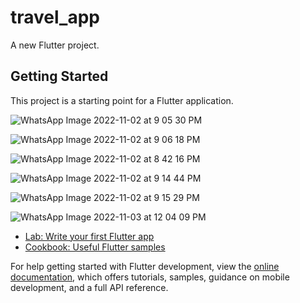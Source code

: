 # travel_app

A new Flutter project.

## Getting Started

This project is a starting point for a Flutter application.

![WhatsApp Image 2022-11-02 at 9 05 30 PM](https://user-images.githubusercontent.com/112580594/199661890-6968086f-68d5-462c-b47a-f0b63c705e19.jpeg)


![WhatsApp Image 2022-11-02 at 9 06 18 PM](https://user-images.githubusercontent.com/112580594/199661912-cbf664d8-8031-4671-a145-2130dc43856f.jpeg)


![WhatsApp Image 2022-11-02 at 8 42 16 PM](https://user-images.githubusercontent.com/112580594/199661946-005f691e-0b02-42b3-ae73-a00e851c79b6.jpeg)


![WhatsApp Image 2022-11-02 at 9 14 44 PM](https://user-images.githubusercontent.com/112580594/199662044-4e862f43-0ad9-4aa4-ab92-ef05fc56040a.jpeg)


![WhatsApp Image 2022-11-02 at 9 15 29 PM](https://user-images.githubusercontent.com/112580594/199662070-f1c8ff29-2757-4a21-adc9-aae6fa146ddf.jpeg)


![WhatsApp Image 2022-11-03 at 12 04 09 PM](https://user-images.githubusercontent.com/112580594/199662097-882f1e66-d377-4f72-af9e-98520c7a37fc.jpeg)

- [Lab: Write your first Flutter app](https://docs.flutter.dev/get-started/codelab)
- [Cookbook: Useful Flutter samples](https://docs.flutter.dev/cookbook)

For help getting started with Flutter development, view the
[online documentation](https://docs.flutter.dev/), which offers tutorials,
samples, guidance on mobile development, and a full API reference.
